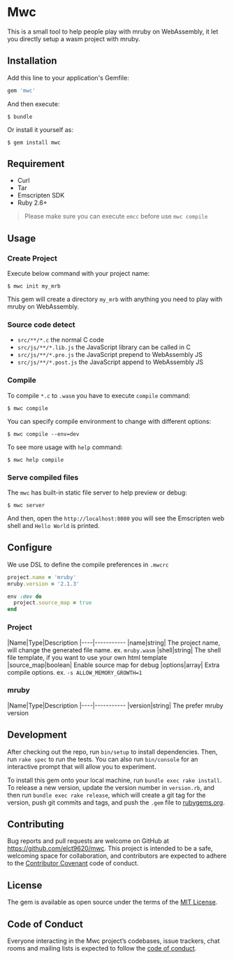 # Mwc

This is a small tool to help people play with mruby on WebAssembly, it let you directly setup a wasm project with mruby.

## Installation

Add this line to your application's Gemfile:

```ruby
gem 'mwc'
```

And then execute:

    $ bundle

Or install it yourself as:

    $ gem install mwc

## Requirement

* Curl
* Tar
* Emscripten SDK
* Ruby 2.6+

> Please make sure you can execute `emcc` before use `mwc compile`

## Usage

### Create Project

Execute below command with your project name:

    $ mwc init my_mrb

This gem will create a directory `my_mrb` with anything you need to play with mruby on WebAssembly.

### Source code detect

* `src/**/*.c` the normal C code
* `src/js/**/*.lib.js` the JavaScript library can be called in C
* `src/js/**/*.pre.js` the JavaScript prepend to WebAssembly JS
* `src/js/**/*.post.js` the JavaScript append to WebAssembly JS

### Compile

To compile `*.c` to `.wasm` you have to execute `compile` command:

    $ mwc compile

You can specify compile environment to change with different options:

    $ mwc compile --env=dev

To see more usage with `help` command:

    $ mwc help compile

### Serve compiled files

The `mwc` has built-in static file server to help preview or debug:

    $ mwc server

And then, open the `http://localhost:8080` you will see the Emscripten web shell and `Hello World` is printed.

## Configure

We use DSL to define the compile preferences in `.mwcrc`

```ruby
project.name = 'mruby'
mruby.version = '2.1.3'

env :dev do
  project.source_map = true
end
```

### Project

|Name|Type|Description
|----|-----------
|name|string| The project name, will change the generated file name. ex. `mruby.wasm`
|shell|string| The shell file template, if you want to use your own html template
|source_map|boolean| Enable source map for debug
|options|array| Extra compile options. ex. `-s ALLOW_MEMORY_GROWTH=1`

### mruby

|Name|Type|Description
|----|-----------
|version|string| The prefer mruby version

## Development

After checking out the repo, run `bin/setup` to install dependencies. Then, run `rake spec` to run the tests. You can also run `bin/console` for an interactive prompt that will allow you to experiment.

To install this gem onto your local machine, run `bundle exec rake install`. To release a new version, update the version number in `version.rb`, and then run `bundle exec rake release`, which will create a git tag for the version, push git commits and tags, and push the `.gem` file to [rubygems.org](https://rubygems.org).

## Contributing

Bug reports and pull requests are welcome on GitHub at https://github.com/elct9620/mwc. This project is intended to be a safe, welcoming space for collaboration, and contributors are expected to adhere to the [Contributor Covenant](http://contributor-covenant.org) code of conduct.

## License

The gem is available as open source under the terms of the [MIT License](https://opensource.org/licenses/MIT).

## Code of Conduct

Everyone interacting in the Mwc project’s codebases, issue trackers, chat rooms and mailing lists is expected to follow the [code of conduct](https://github.com/elct9620/mwc/blob/master/CODE_OF_CONDUCT.md).
